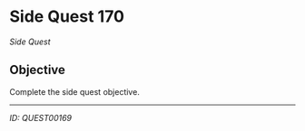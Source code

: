# Side Quest 170

*Side Quest*

## Objective
Complete the side quest objective.

---
*ID: QUEST00169*
